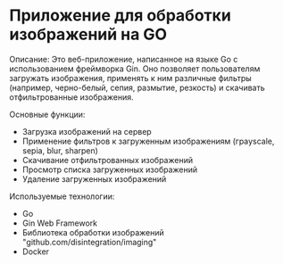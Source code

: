 # Приложение для обработки изображений на GO
Описание:
Это веб-приложение, написанное на языке Go с использованием фреймворка Gin. Оно позволяет пользователям загружать изображения, применять к ним различные фильтры (например, черно-белый, сепия, размытие, резкость) и скачивать отфильтрованные изображения.

Основные функции:
- Загрузка изображений на сервер
- Применение фильтров к загруженным изображениям (граyscale, sepia, blur, sharpen)
- Скачивание отфильтрованных изображений
- Просмотр списка загруженных изображений
- Удаление загруженных изображений

Используемые технологии:
- Go
- Gin Web Framework
- Библиотека обработки изображений "github.com/disintegration/imaging"
- Docker
